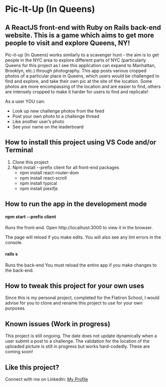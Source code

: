 # Pic-It-Up (In Queens)

## A ReactJS front-end with Ruby on Rails back-end website. This is a game which aims to get more people to visit and explore Queens, NY!

Pic-it-up (In Queens) works similarly to a scavenger hunt - the aim is to get people in the NYC area to explore different parts of NYC (particularly Queens for this project as I see this application can expand to Manhattan, Brooklyn, etc.) through photography. This app posts various cropped photos of a particular place in Queens, which users would be challenged to find and explore, and take their own pic at the site of the location. Some photos are more encompassing of the location and are easier to find, others are intensely cropped to make it harder for users to find and replicate! 

As a user YOU can:
* Look up new challenge photos from the feed
* Post your own photo to a challenge thread
* Like another user’s photo
* See your name on the leaderboard

## How to install this project using VS Code and/or Terminal

1. Clone this project
2. Npm install --prefix client for all front-end packages
    * npm install react-router-dom
    * npm install react-scroll
    * npm install typical
    * npm install piexifjs

## How to run the app in the development mode

#### npm start --prefix client

Runs the front-end.
Open http://localhost:3000 to view it in the browser.

The page will reload if you make edits.
You will also see any lint errors in the console.

#### rails s

Runs the back-end
You must reload the entire app if you make changes to the back-end.

## How to tweak this project for your own uses

Since this is my personal project, completed for the Flatiron School, I would advise for you to clone and rename this project to use for your own purposes.

## Known issues (Work in progress)

This project is still ongoing. The date does not update dynamically when a user submit a post to a challenge. The validation for the location of the uploaded picture is still in progress but works hard-codedly. These are coming soon!

## Like this project?

Connect with me on LinkedIn:
[My Profile](https://www.linkedin.com/in/miguel-nazario/)
